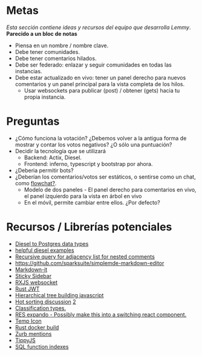 # Metas

*Esta sección contiene ideas y recursos del equipo que desarrolla Lemmy*. **Parecido a un bloc de notas**

- Piensa en un nombre / nombre clave.
- Debe tener comunidades.
- Debe tener comentarios hilados.
- Debe ser federado: enlazar y seguir comunidades en todas las instancias.
- Debe estar actualizado en vivo: tener un panel derecho para nuevos comentarios y un panel principal para la vista completa de los hilos.
  - Usar websockets para publicar (post) / obtener (gets) hacia tu propia instancia.

# Preguntas

- ¿Cómo funciona la votación? ¿Debemos volver a la antigua forma de mostrar y contar los votos negativos? ¿O sólo una puntuación?
- Decidir la tecnología que se utilizará
  - Backend: Actix, Diesel.
  - Frontend: inferno, typescript y bootstrap por ahora.
- ¿Deberia permitir bots?
- ¿Deberían los comentarios/votos ser estáticos, o sentirse como un chat, como [flowchat?](https://flow-chat.com).
  - Modelo de dos paneles - El panel derecho para comentarios en vivo, el panel izquierdo para la vista en árbol en vivo
  - En el móvil, permite cambiar entre ellos. ¿Por defecto? 

# Recursos / Librerías potenciales

- [Diesel to Postgres data types](https://kotiri.com/2018/01/31/postgresql-diesel-rust-types.html)
- [helpful diesel examples](http://siciarz.net/24-days-rust-diesel/)
- [Recursive query for adjacency list for nested comments](https://stackoverflow.com/questions/192220/what-is-the-most-efficient-elegant-way-to-parse-a-flat-table-into-a-tree/192462#192462)
- https://github.com/sparksuite/simplemde-markdown-editor
- [Markdown-it](https://github.com/markdown-it/markdown-it)
- [Sticky Sidebar](https://stackoverflow.com/questions/38382043/how-to-use-css-position-sticky-to-keep-a-sidebar-visible-with-bootstrap-4/49111934)
- [RXJS websocket](https://stackoverflow.com/questions/44060315/reconnecting-a-websocket-in-angular-and-rxjs/44067972#44067972)
- [Rust JWT](https://github.com/Keats/jsonwebtoken)
- [Hierarchical tree building javascript](https://stackoverflow.com/a/40732240/1655478)
- [Hot sorting discussion](https://meta.stackexchange.com/questions/11602/what-formula-should-be-used-to-determine-hot-questions) [2](https://medium.com/hacking-and-gonzo/how-reddit-ranking-algorithms-work-ef111e33d0d9)
- [Classification types.](https://www.reddit.com/r/ModeratorDuck/wiki/subreddit_classification)
- [RES expando - Possibly make this into a switching react component.](https://github.com/honestbleeps/Reddit-Enhancement-Suite/tree/d21f55c21e734f47d8ed03fe0ebce5b16653b0bd/lib/modules/hosts)
- [Temp Icon](https://www.flaticon.com/free-icon/mouse_194242)
- [Rust docker build](https://shaneutt.com/blog/rust-fast-small-docker-image-builds/)
- [Zurb mentions](https://github.com/zurb/tribute)
- [TippyJS](https://github.com/atomiks/tippyjs)
- [SQL function indexes](https://sorentwo.com/2013/12/30/let-postgres-do-the-work.html)

